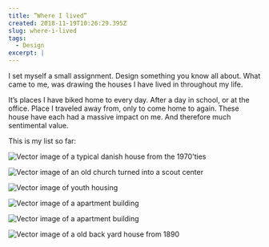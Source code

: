 ```yaml
---
title: ”Where I lived”
created: 2018-11-19T10:26:29.395Z
slug: where-i-lived
tags:
  - Design
excerpt: |
---
```


I set myself a small assignment. Design something you know all about. What came to me, was drawing the houses I have lived in throughout my life.

It’s places I have biked home to every day. After a day in school, or at the office. Place I traveled away from, only to come home to again. These house have each had a massive impact on me. And therefore much sentimental value.

This is my list so far:

![Vector image of a typical danish house from the 1970'ties](/assets/blog/2021/saerkaerparken.webp)

![Vector image of an old church turned into a scout center](/assets/blog/2021/wagnersvej.webp)

![Vector image of youth housing](/assets/blog/2021/viby.webp)

![Vector image of a apartment building](/assets/blog/2021/jensbaggesensvej.webp)

![Vector image of a apartment building](/assets/blog/2021/kalmargade.webp)

![Vector image of a old back yard house from 1890](/assets/blog/2021/hoeghguldberg.webp)
